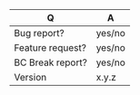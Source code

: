 | Q                | A
| ---------------- | -----
| Bug report?      | yes/no
| Feature request? | yes/no
| BC Break report? | yes/no
| Version  | x.y.z

<!--
- Please fill in this template according to your issue.
- Otherwise, replace this comment by the description of your issue.
-->
